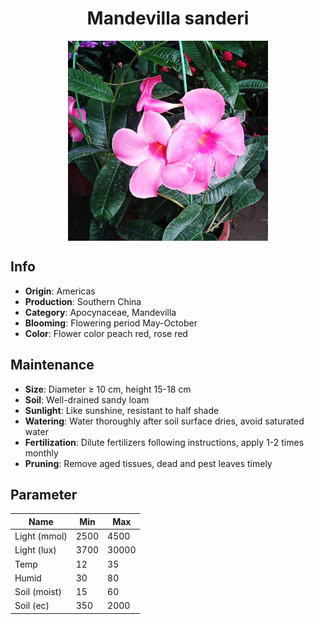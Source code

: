 <h1 align='center'>Mandevilla sanderi</h1>
<p align="center">
    <img 
        align='center'
        width='320'
        src="../images/mandevilla sanderi.png" 
        alt='Mandevilla sanderi' />
</p>

## Info

 - **Origin**: Americas
 - **Production**: Southern China
 - **Category**: Apocynaceae, Mandevilla
 - **Blooming**: Flowering period May-October
 - **Color**: Flower color peach red, rose red

## Maintenance

 - **Size**: Diameter ≥ 10 cm, height 15-18 cm
 - **Soil**: Well-drained sandy loam
 - **Sunlight**: Like sunshine, resistant to half shade
 - **Watering**: Water thoroughly after soil surface dries, avoid saturated water
 - **Fertilization**: Dilute fertilizers following instructions, apply 1-2 times monthly
 - **Pruning**: Remove aged tissues, dead and pest leaves timely

## Parameter

| Name         | Min  | Max   |
|--------------|------|-------|
| Light (mmol) | 2500 | 4500  |
| Light (lux)  | 3700 | 30000 |
| Temp         | 12    | 35    |
| Humid        | 30   | 80    |
| Soil (moist) | 15   | 60    |
| Soil (ec)    | 350  | 2000  |